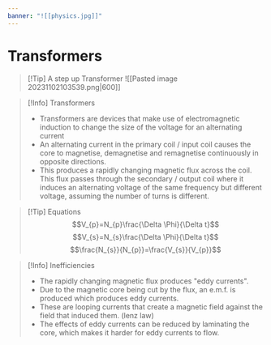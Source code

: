 ```yaml
---
banner: "![[physics.jpg]]"
---
```

# Transformers 

> [!Tip] A step up Transformer 
> ![[Pasted image 20231102103539.png|600]]

> [!Info] Transformers 
> - Transformers are devices that make use of electromagnetic induction to change the size of the voltage for an alternating current 
> - An alternating current in the primary coil / input coil causes the core to magnetise, demagnetise and remagnetise continuously in opposite directions.
> - This produces a rapidly changing magnetic flux across the coil. This flux passes through the secondary / output coil where it induces an alternating voltage of the same frequency but different voltage, assuming the number of turns is different.

> [!Tip] Equations 
> $$V_{p}=N_{p}\frac{\Delta \Phi}{\Delta t}$$
> $$V_{s}=N_{s}\frac{\Delta \Phi}{\Delta t}$$
> $$\frac{N_{s}}{N_{p}}=\frac{V_{s}}{V_{p}}$$

> [!Info] Inefficiencies 
> - The rapidly changing magnetic flux produces "eddy currents". 
> - Due to the magnetic core being cut by the flux, an e.m.f. is produced which produces eddy currents.
> - These are looping currents that create a magnetic field against the field that induced them. (lenz law)
> - The effects of eddy currents can be reduced by laminating the core, which makes it harder for eddy currents to flow.
